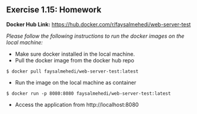 ## Exercise 1.15: Homework

**Docker Hub Link:** https://hub.docker.com/r/faysalmehedi/web-server-test

_Please follow the following instructions to run the docker images on the local machine:_

- Make sure docker installed in the local machine.
- Pull the docker image from the docker hub repo

```console
$ docker pull faysalmehedi/web-server-test:latest
```

- Run the image on the local machine as container

```console
$ docker run -p 8080:8080 faysalmehedi/web-server-test:latest
```

- Access the application from http://localhost:8080
